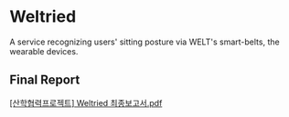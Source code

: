 # Weltried

A service recognizing users' sitting posture via WELT's smart-belts, the wearable devices.

## Final Report

[[산학협력프로젝트] Weltried 최종보고서.pdf](https://github.com/Weltried/.github/files/10739199/Weltried.pdf)
